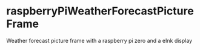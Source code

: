 # raspberryPiWeatherForecastPictureFrame
Weather forecast picture frame with a raspberry pi zero and a eInk display
